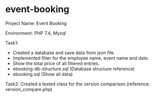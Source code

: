 # event-booking
Project Name: Event Booking

Environment: PHP 7.4, Mysql

Task1: 
 - Created a database and save data from json file.
 - Implemented filter for the employee name, event name and date.
 - Show the total price of all filtered entries.
 - ebooking-db-structure.sql (Database structure reference)
 - ebooking.sql (Show all data)

Task2:
Created a tested class for the version comparison.(reference: version_compare.php)


